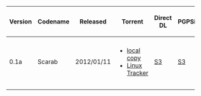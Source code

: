 <table>
<thead>
<tr class="header">
<th><p>Version</p></th>
<th><p>Codename</p></th>
<th><p>Released</p></th>
<th><p>Torrent</p></th>
<th><p>Direct DL</p></th>
<th><p>PGPSign</p></th>
<th><p>Comments</p></th>
</tr>
</thead>
<tbody>
<tr class="odd">
<td><p>0.1a</p></td>
<td><p>Scarab</p></td>
<td><p>2012/01/11</p></td>
<td><ul>
<li><a
href="http://wiki.hacdc.org/images/e/e6/Byzantium_Linux_v0.1a.torrent">local
copy</a></li>
<li><a
href="http://linuxtracker.org/download.php?id=fcc7607270ba48897ff865ed5361013554a659eb&amp;f=Byzantium%20Linux%20v0.1a.torrent">Linux
Tracker</a></li>
</ul></td>
<td><p><a
href="https://s3.amazonaws.com/byzantium/byzantium-curent.iso">S3</a></p></td>
<td><p><a
href="https://s3.amazonaws.com/byzantium/byzantium-current.iso.asc">S3</a></p></td>
<td><ul>
<li>current version.</li>
</ul>
<p>*EXTREME ALPHA</p></td>
</tr>
<tr class="even">
<td></td>
<td></td>
<td></td>
<td></td>
<td></td>
<td></td>
<td></td>
</tr>
</tbody>
</table>